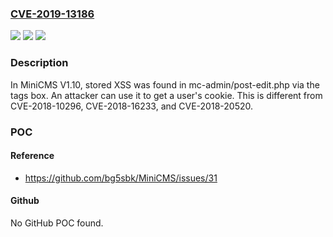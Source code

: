 ### [CVE-2019-13186](https://cve.mitre.org/cgi-bin/cvename.cgi?name=CVE-2019-13186)
![](https://img.shields.io/static/v1?label=Product&message=n%2Fa&color=blue)
![](https://img.shields.io/static/v1?label=Version&message=n%2Fa&color=blue)
![](https://img.shields.io/static/v1?label=Vulnerability&message=n%2Fa&color=brighgreen)

### Description

In MiniCMS V1.10, stored XSS was found in mc-admin/post-edit.php via the tags box. An attacker can use it to get a user's cookie. This is different from CVE-2018-10296, CVE-2018-16233, and CVE-2018-20520.

### POC

#### Reference
- https://github.com/bg5sbk/MiniCMS/issues/31

#### Github
No GitHub POC found.

